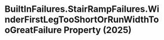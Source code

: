 # BuiltInFailures.StairRampFailures.WinderFirstLegTooShortOrRunWidthTooGreatFailure Property (2025)

﻿